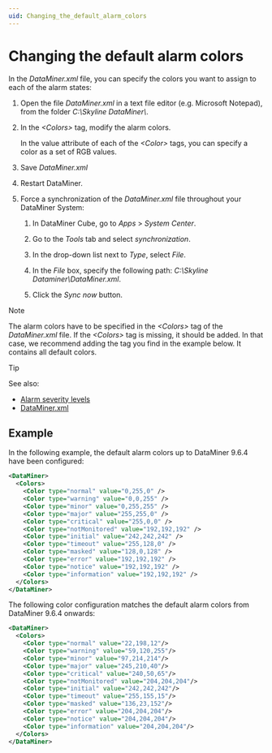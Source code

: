 ```yaml
---
uid: Changing_the_default_alarm_colors
---
```


# Changing the default alarm colors

In the *DataMiner.xml* file, you can specify the colors you want to assign to each of the alarm states:

1. Open the file *DataMiner.xml* in a text file editor (e.g. Microsoft Notepad), from the folder *C:\\Skyline DataMiner\\*.

1. In the *\<Colors>* tag, modify the alarm colors.

   In the value attribute of each of the *\<Color>* tags, you can specify a color as a set of RGB values.

1. Save *DataMiner.xml*

1. Restart DataMiner.

1. Force a synchronization of the *DataMiner.xml* file throughout your DataMiner System:

   1. In DataMiner Cube, go to *Apps* > *System Center*.

   1. Go to the *Tools* tab and select *synchronization*.

   1. In the drop-down list next to *Type*, select *File*.

   1. In the *File* box, specify the following path: *C:\\Skyline Dataminer\\DataMiner.xml*.

   1. Click the *Sync now* button.

> [!NOTE]
> The alarm colors have to be specified in the *\<Colors>* tag of the *DataMiner.xml* file. If the *\<Colors>* tag is missing, it should be added. In that case, we recommend adding the tag you find in the example below. It contains all default colors.

> [!TIP]
> See also:
>
> - [Alarm severity levels](xref:Alarm_types#alarm-severity-levels)
> - [DataMiner.xml](xref:DataMiner_xml#dataminerxml)

## Example

In the following example, the default alarm colors up to DataMiner 9.6.4 have been configured:

```xml
<DataMiner>
  <Colors>
    <Color type="normal" value="0,255,0" />
    <Color type="warning" value="0,0,255" />
    <Color type="minor" value="0,255,255" />
    <Color type="major" value="255,255,0" />
    <Color type="critical" value="255,0,0" />
    <Color type="notMonitored" value="192,192,192" />
    <Color type="initial" value="242,242,242" />
    <Color type="timeout" value="255,128,0" />
    <Color type="masked" value="128,0,128" />
    <Color type="error" value="192,192,192" />
    <Color type="notice" value="192,192,192" />
    <Color type="information" value="192,192,192" />
  </Colors>
</DataMiner>
```

The following color configuration matches the default alarm colors from DataMiner 9.6.4 onwards:

```xml
<DataMiner>
  <Colors>
    <Color type="normal" value="22,198,12"/>
    <Color type="warning" value="59,120,255"/>
    <Color type="minor" value="97,214,214"/>
    <Color type="major" value="245,210,40"/>
    <Color type="critical" value="240,50,65"/>
    <Color type="notMonitored" value="204,204,204"/>
    <Color type="initial" value="242,242,242"/>
    <Color type="timeout" value="255,155,15"/>
    <Color type="masked" value="136,23,152"/>
    <Color type="error" value="204,204,204"/>
    <Color type="notice" value="204,204,204"/>
    <Color type="information" value="204,204,204"/>
  </Colors>
</DataMiner>
```
